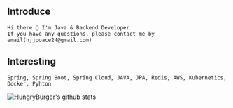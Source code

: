 ## Introduce
```
Hi there 👋 I'm Java & Backend Developer
If you have any questions, please contact me by email(hjjooace24@gmail.com)
```

## Interesting
```
Spring, Spring Boot, Spring Cloud, JAVA, JPA, Redis, AWS, Kubernetics, Docker, Pyhton
```
![HungryBurger's github stats](https://github-readme-stats.vercel.app/api?username=HungryBurger&show_icons=true&theme=merko)
